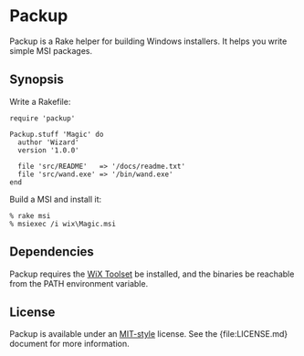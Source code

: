 Packup
======

Packup is a Rake helper for building Windows installers. It helps you write simple MSI packages.

Synopsis
--------

Write a Rakefile:

    require 'packup'

    Packup.stuff 'Magic' do
      author 'Wizard'
      version '1.0.0'

      file 'src/README'   => '/docs/readme.txt'
      file 'src/wand.exe' => '/bin/wand.exe'
    end

Build a MSI and install it:

    % rake msi
    % msiexec /i wix\Magic.msi

Dependencies
------------

Packup requires the [WiX Toolset][wix] be installed, and the binaries be reachable from the PATH environment variable.

License
-------

Packup is available under an [MIT-style][mit] license. See the {file:LICENSE.md} document for more information.

[wix]: http://wixtoolset.org/ "The WiX toolset builds Windows installation packages from XML source code."
[mit]:  http://opensource.org/license/MIT "Open Source Initiative OSI - The MIT License"

